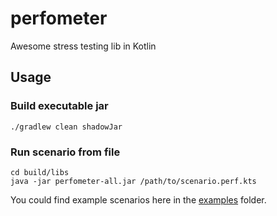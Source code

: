 # perfometer
Awesome stress testing lib in Kotlin

## Usage

### Build executable jar

```
./gradlew clean shadowJar
```

### Run scenario from file

```
cd build/libs
java -jar perfometer-all.jar /path/to/scenario.perf.kts
```

You could find example scenarios here in the [examples](examples) folder.
